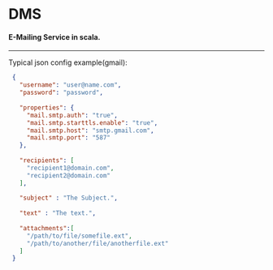 # DMS
#### E-Mailing Service in scala.

----
Typical json config example(gmail):
``` json
 {
   "username": "user@name.com",
   "password": "password",
 
   "properties": {
     "mail.smtp.auth": "true",
     "mail.smtp.starttls.enable": "true",
     "mail.smtp.host": "smtp.gmail.com",
     "mail.smtp.port": "587"
   },
 
   "recipients": [
     "recipient1@domain.com",
     "recipient2@domain.com"
   ],
 
   "subject" : "The Subject.",
 
   "text" : "The text.",
 
   "attachments":[
     "/path/to/file/somefile.ext",
     "/path/to/another/file/anotherfile.ext"
   ]
 }
```
